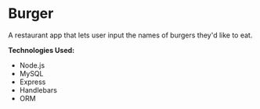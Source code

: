 <h1>Burger</h1>
<p>A restaurant app that lets user input the names of burgers they'd like to eat.</p>

<b>Technologies Used: </b>
<ul>
  <li>Node.js</li>
  <li>MySQL</li>
  <li>Express</li>
  <li>Handlebars</li>
  <li>ORM</li>
</ul>
